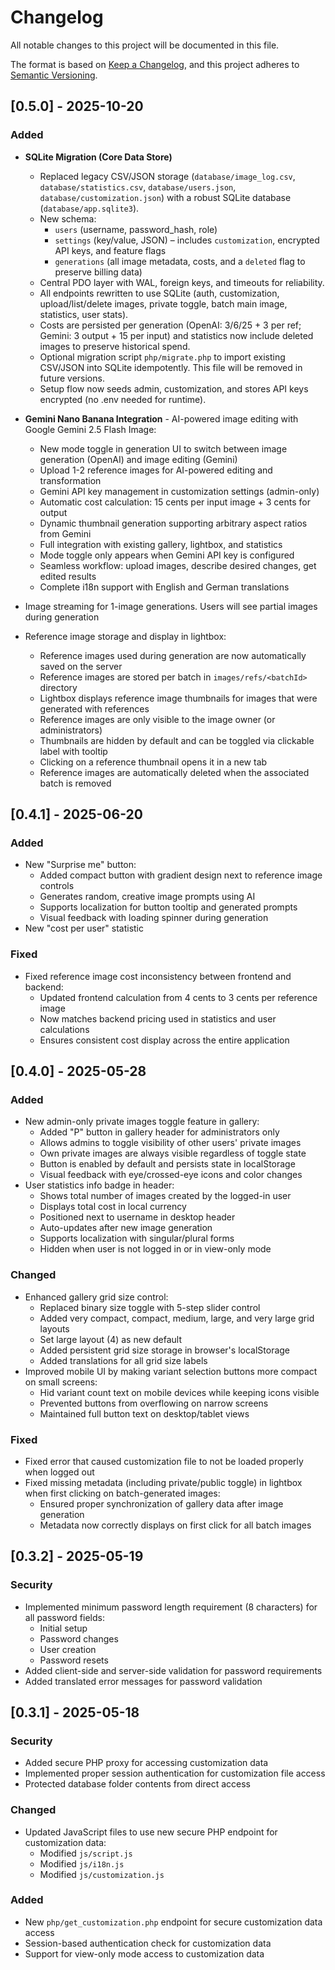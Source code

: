 # Changelog

All notable changes to this project will be documented in this file.

The format is based on [Keep a Changelog](https://keepachangelog.com/en/1.0.0/),
and this project adheres to [Semantic Versioning](https://semver.org/spec/v2.0.0.html).

## [0.5.0] - 2025-10-20

### Added
- **SQLite Migration (Core Data Store)**
  - Replaced legacy CSV/JSON storage (`database/image_log.csv`, `database/statistics.csv`, `database/users.json`, `database/customization.json`) with a robust SQLite database (`database/app.sqlite3`).
  - New schema:
    - `users` (username, password_hash, role)
    - `settings` (key/value, JSON) – includes `customization`, encrypted API keys, and feature flags
    - `generations` (all image metadata, costs, and a `deleted` flag to preserve billing data)
  - Central PDO layer with WAL, foreign keys, and timeouts for reliability.
  - All endpoints rewritten to use SQLite (auth, customization, upload/list/delete images, private toggle, batch main image, statistics, user stats).
  - Costs are persisted per generation (OpenAI: 3/6/25 + 3 per ref; Gemini: 3 output + 15 per input) and statistics now include deleted images to preserve historical spend.
  - Optional migration script `php/migrate.php` to import existing CSV/JSON into SQLite idempotently. This file will be removed in future versions.
  - Setup flow now seeds admin, customization, and stores API keys encrypted (no .env needed for runtime).

- **Gemini Nano Banana Integration** - AI-powered image editing with Google Gemini 2.5 Flash Image:
  - New mode toggle in generation UI to switch between image generation (OpenAI) and image editing (Gemini)
  - Upload 1-2 reference images for AI-powered editing and transformation
  - Gemini API key management in customization settings (admin-only)
  - Automatic cost calculation: 15 cents per input image + 3 cents for output
  - Dynamic thumbnail generation supporting arbitrary aspect ratios from Gemini
  - Full integration with existing gallery, lightbox, and statistics
  - Mode toggle only appears when Gemini API key is configured
  - Seamless workflow: upload images, describe desired changes, get edited results
  - Complete i18n support with English and German translations
- Image streaming for 1-image generations. Users will see partial images during generation
- Reference image storage and display in lightbox:
  - Reference images used during generation are now automatically saved on the server
  - Reference images are stored per batch in `images/refs/<batchId>` directory
  - Lightbox displays reference image thumbnails for images that were generated with references
  - Reference images are only visible to the image owner (or administrators)
  - Thumbnails are hidden by default and can be toggled via clickable label with tooltip
  - Clicking on a reference thumbnail opens it in a new tab
  - Reference images are automatically deleted when the associated batch is removed

## [0.4.1] - 2025-06-20

### Added
- New "Surprise me" button:
  - Added compact button with gradient design next to reference image controls
  - Generates random, creative image prompts using AI
  - Supports localization for button tooltip and generated prompts
  - Visual feedback with loading spinner during generation
- New "cost per user" statistic

### Fixed
- Fixed reference image cost inconsistency between frontend and backend:
  - Updated frontend calculation from 4 cents to 3 cents per reference image
  - Now matches backend pricing used in statistics and user calculations
  - Ensures consistent cost display across the entire application

## [0.4.0] - 2025-05-28

### Added
- New admin-only private images toggle feature in gallery:
  - Added "P" button in gallery header for administrators only
  - Allows admins to toggle visibility of other users' private images
  - Own private images are always visible regardless of toggle state
  - Button is enabled by default and persists state in localStorage
  - Visual feedback with eye/crossed-eye icons and color changes
- User statistics info badge in header:
  - Shows total number of images created by the logged-in user
  - Displays total cost in local currency
  - Positioned next to username in desktop header
  - Auto-updates after new image generation
  - Supports localization with singular/plural forms
  - Hidden when user is not logged in or in view-only mode

### Changed
- Enhanced gallery grid size control:
  - Replaced binary size toggle with 5-step slider control
  - Added very compact, compact, medium, large, and very large grid layouts
  - Set large layout (4) as new default
  - Added persistent grid size storage in browser's localStorage
  - Added translations for all grid size labels
- Improved mobile UI by making variant selection buttons more compact on small screens:
  - Hid variant count text on mobile devices while keeping icons visible
  - Prevented buttons from overflowing on narrow screens
  - Maintained full button text on desktop/tablet views

### Fixed
- Fixed error that caused customization file to not be loaded properly when logged out
- Fixed missing metadata (including private/public toggle) in lightbox when first clicking on batch-generated images:
  - Ensured proper synchronization of gallery data after image generation
  - Metadata now correctly displays on first click for all batch images

## [0.3.2] - 2025-05-19

### Security
- Implemented minimum password length requirement (8 characters) for all password fields:
  - Initial setup
  - Password changes
  - User creation
  - Password resets
- Added client-side and server-side validation for password requirements
- Added translated error messages for password validation

## [0.3.1] - 2025-05-18

### Security
- Added secure PHP proxy for accessing customization data
- Implemented proper session authentication for customization file access
- Protected database folder contents from direct access

### Changed
- Updated JavaScript files to use new secure PHP endpoint for customization data:
  - Modified `js/script.js`
  - Modified `js/i18n.js`
  - Modified `js/customization.js`

### Added
- New `php/get_customization.php` endpoint for secure customization data access
- Session-based authentication check for customization data
- Support for view-only mode access to customization data 